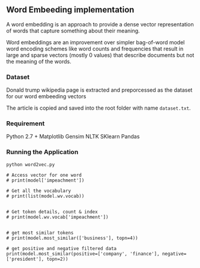## Word Embeeding implementation

A word embedding is an approach to provide a dense vector representation of words that capture something about their meaning.

Word embeddings are an improvement over simpler bag-of-word model word encoding schemes like word counts and frequencies that result in large and sparse vectors (mostly 0 values) that describe documents but not the meaning of the words.

### Dataset

Donald trump wikipedia page is extracted and preporcessed as the dataset for our word embeeding vectors

The article is copied and saved into the root folder with name `dataset.txt`.

### Requirement

Python 2.7 +
Matplotlib
Gensim
NLTK
SKlearn
Pandas

### Running the Application

`python word2vec.py`

```
# Access vector for one word
# print(model['impeachment'])

# Get all the vocabulary
# print(list(model.wv.vocab))


# Get token details, count & index
# print(model.wv.vocab['impeachment'])


# get most similar tokens
# print(model.most_similar(['business'], topn=4))

# get positive and negative filtered data
print(model.most_similar(positive=['company', 'finance'], negative=['president'], topn=2))
```
